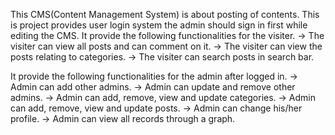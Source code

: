 This CMS(Content Management System) is about posting of contents. This is project provides user login system the admin should sign in first while editing the CMS. 
It provide the following functionalities for the visiter. 
-> The visiter can view all posts and can comment on it.
-> The visiter can view the posts relating to categories.
-> The visiter can search posts in search bar.

It provide the following functionalities for the admin after logged in.
-> Admin can add other admins.
-> Admin can update and remove other admins.
-> Admin can add, remove, view and update categories.
-> Admin can add, remove, view and update posts.
-> Admin can change his/her profile.
-> Admin can view all records through a graph.

